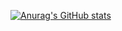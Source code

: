[![Anurag's GitHub stats](https://github-readme-stats.vercel.app/api?username=c0lded&show_icons=true&theme=radical)](https://github.com/c0lded/github-readme-stats)
